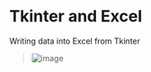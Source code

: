 # Tkinter and Excel
Writing data into Excel from Tkinter
> ![image](https://user-images.githubusercontent.com/61223605/154440812-564bda32-8762-4683-b5e5-cce3cf578e04.png)
